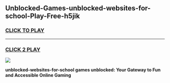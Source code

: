 
## Unblocked-Games-unblocked-websites-for-school-Play-Free-h5jik
<h3>
<a href="https://premium76.site?title=unblocked-websites-for-school&ref=23A">CLICK TO PLAY</a></h3>
<hr>

<h3>
<a href="https://premium76.site?title=unblocked-websites-for-school&ref=23A">CLICK 2 PLAY</a>
  
</h3>

<a href="https://premium76.site?title=unblocked-websites-for-school&ref=23A"><img src="https://clearcache.store/games.png"></a>


**unblocked-websites-for-school games unblocked: Your Gateway to Fun and Accessible Online Gaming**
